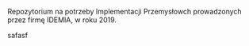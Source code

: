 Repozytorium na potrzeby Implementacji Przemysłowch prowadzonych przez firmę IDEMIA, w roku 2019. 


safasf
